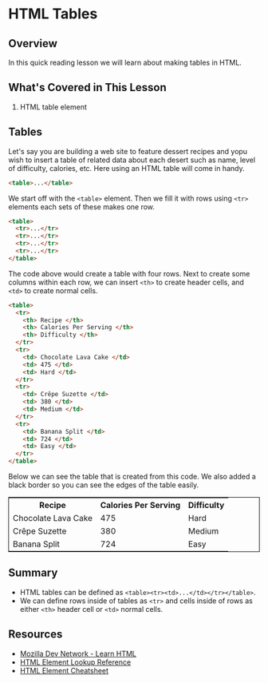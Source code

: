 # HTML Tables

## Overview

In this quick reading lesson we will learn about making tables in HTML.

## What's Covered in This Lesson 

1. HTML table element

## Tables

Let's say you are building a web site to feature dessert recipes and yopu wish to insert a table of related data about each desert such as name, level of difficulty, calories, etc. Here using an HTML table will come in handy.

```html
<table>...</table>
```

We start off with the `<table>` element. Then we fill it with rows using `<tr>` elements each sets of these makes one row.

```html
<table>
  <tr>...</tr>
  <tr>...</tr>
  <tr>...</tr>
  <tr>...</tr>
</table>
```

The code above would create a table with four rows. Next to create some columns within each row, we can insert `<th>` to create header cells, and `<td>` to create normal cells.

```html
<table>
  <tr>
    <th> Recipe </th>
    <th> Calories Per Serving </th>
    <th> Difficulty </th>
  </tr>
  <tr>
    <td> Chocolate Lava Cake </td>
    <td> 475 </td>
    <td> Hard </td>
  </tr>
  <tr>
    <td> Crêpe Suzette </td>
    <td> 380 </td>
    <td> Medium </td>
  </tr>
  <tr>
    <td> Banana Split </td>
    <td> 724 </td>
    <td> Easy </td>
  </tr>
</table>
```

Below we can see the table that is created from this code. We also added a black border so you can see the edges of the table easily.

<table style="border-collpase: collapse; border: 1px solid black;">
  <tr>
    <th> Recipe </th>
    <th> Calories Per Serving </th>
    <th> Difficulty </th>
  </tr>
  <tr>
    <td>  Chocolate Lava Cake  </td>
    <td>  475  </td>
    <td> Hard </td>
  </tr>
  <tr>
    <td>  Crêpe Suzette  </td>
    <td>  380  </td>
    <td> Medium </td>
  </tr>
  <tr>
    <td>  Banana Split  </td>
    <td>  724  </td>
    <td> Easy </td>
  </tr>
</table>

## Summary

- HTML tables can be defined as `<table><tr><td>...</td></tr></table>`.
- We can define rows inside of tables as `<tr>` and cells inside of rows as either `<th>` header cell or `<td>` normal cells.

## Resources

- [Mozilla Dev Network - Learn HTML](https://developer.mozilla.org/en-US/docs/Web/HTML)
- [HTML Element Lookup Reference](https://developer.mozilla.org/en-US/docs/Web/HTML/Element)
- [HTML Element Cheatsheet](http://overapi.com/html-dom/)
